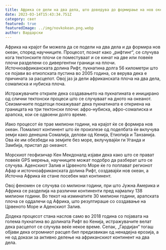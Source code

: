 ```yaml
---
title: Африка се дели на два дела, што доведува до формирање на нов океан
date: 2023-03-14T15:43:34.751Z
category: свет
featured: true
featuredImage: ../img/novkokean.png.webp
author: Вардарски
---
```


Африка на крајот би можела да се подели на два дела и да формира нов океан, според научниците. Процесот, познат како „рифтинг“, се случува кога тектонските плочи се поместуваат и се кинат на две или повеќе плочи разделени со дивергентни граници на плочи. Источноафриканската долина Рифт, пукнатина долга 56 километри што се појави во етиопската пустина во 2005 година, се верува дека е причината за расцепот. Овој јаз ја дели африканската плоча на два дела, сомалиска и нубиска плоча.

Истражувачите откриле дека создавањето на пукнатината е иницирано од слични тектонски процеси што се случуваат на дното на океанот. Сеизмичките податоци покажуваат дека пукнатината е откриена на границата на три тектонски плочи: афро-нубиска, афро-сомалиска и арапска, кои се одвоени долго време.

Иако процесот ќе трае милиони години, на крајот ќе се формира нов океан. Помалиот континент што ќе произлезе од поделбата ќе вклучува земји како денешна Сомалија, делови од Кенија, Етиопија и Танзанија. Ова ќе им обезбеди на земјите без море, вклучувајќи ги Уганда и Замбија, пристап до океанот.

Морскиот геофизичар Кен Мекдоналд изјави дека како што се прават повеќе GPS мерења, научниците можат подобро да разберат што се случува. Аденскиот Залив и Црвеното Море ќе го поплават регионот Афар и источноафриканската долина Рифт, создавајќи нов океан, а Источна Африка ќе стане посебен мал континент.

Овој феномен се случува со милиони години, при што Јужна Америка и Африка се разделија на различни континенти пред најмалку 138 милиони години. Во текот на изминатите 30 милиони години, арапската плоча се оддалечи од Африка, што резултираше со создавање на Црвеното Море и Аденскиот Залив.

Додека процесот стана наслов само во 2018 година со појавата на голема пукнатина во долината Рифт во Кенија, истражувачите велат дека расцепот се случува веќе некое време. Сепак, „Гардијан“ тогаш објави дека огромниот расцеп бил предизвикан од ненадејна ерозија, а не од докази за активно делење на африканскиот континент на два дела.
